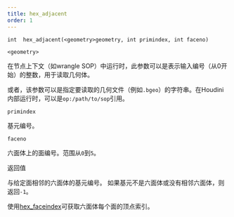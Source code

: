 ```yaml
---
title: hex_adjacent
order: 1
---
```


`int  hex_adjacent(<geometry>geometry, int primindex, int faceno)`

`<geometry>`

在节点上下文（如wrangle SOP）中运行时，此参数可以是表示输入编号（从0开始）的整数，用于读取几何体。

或者，该参数可以是指定要读取的几何文件（例如`.bgeo`）的字符串。在Houdini内部运行时，可以是`op:/path/to/sop`引用。

`primindex`

基元编号。

`faceno`

六面体上的面编号。范围从`0`到`5`。

返回值

与给定面相邻的六面体的基元编号。
如果基元不是六面体或没有相邻六面体，则返回`-1`。

使用[hex_faceindex](/zh-cn/houdini-vex/hex/hex_faceindex "返回六面体每个面的顶点索引。")可获取六面体每个面的顶点索引。
